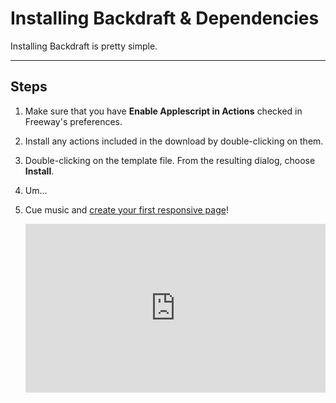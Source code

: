 # Installing Backdraft & Dependencies

Installing Backdraft is pretty simple.

----

## Steps

1. Make sure that you have **Enable Applescript in Actions** checked in Freeway's preferences.

2. Install any actions included in the download by double-clicking on them.

3. Double-clicking on the template file. From the resulting dialog, choose **Install**.

4. Um...

5. Cue music and [create your first responsive page](getting-started/)!

	<div class="video-container" style="position: relative; padding-bottom: 56.25%; height: 0; overflow: hidden; background-color: black;" markdown="1"><iframe src="http://www.youtube.com/embed/CSav51fVlKU" style="position: absolute; width: 100%; height: 100%; background-color: transparent; border: 0px none transparent; padding: 0px; overflow: hidden;" seamless="seamless"></iframe></div>
